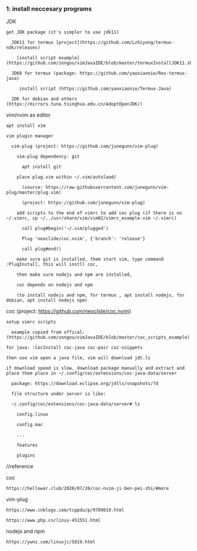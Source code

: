 ### 1: install neccesary programs

  JDK 

    get JDK package (it's simpler to use jdk11)

      JDK11 for termux [project](https://github.com/Lzhiyong/termux-ndk/releases)

        [install script example](https://github.com/zongou/vimJavaIDE/blob/master/termuxInstallJDK11.sh)

      JDK8 for termux (package: https://github.com/yaoxiaonie/Res-termux-java)

         install script (https://github.com/yaoxiaonie/Termux-Java)

      JDK for debian and others (https://mirrors.tuna.tsinghua.edu.cn/AdoptOpenJDK/)

      

  vim/nvim as editor

    apt install vim

    vim plugin manager

      vim-plug (project: https://github.com/junegunn/vim-plug)

        vim-plug dependency: git

          apt install git

        place plug.vim within ~/.vim/autolaod/

          (source: https://raw.githubusercontent.com/junegunn/vim-plug/master/plug.vim)

          (project: https://github.com/junegunn/vim-plug)

        add scripts to the end of vimrc to add coc plug (if there is no ~/.vimrc, cp ~/../usr/share/vim/vim82/vimrc_example.vim ~/.vimrc)

          call plug#begin('~/.vim/plugged')

          Plug 'neoclide/coc.nvim', {'branch': 'release'}

          call plug#end()

        make sure git is installed, them start vim, type command :PlugInstall, this will instll coc,

        then make sure nodejs and npm are installed,

        coc depends on nodejs and npm

        (to install nodejs and npm, for termux , apt install nodejs, for debian, apt install nodejs npm)

  coc (project: https://github.com/neoclide/coc.nvim)

    setup vimrc scripts

      example copied from offical:(https://github.com/zongou/vimJavaIDE/blob/master/coc_scripts_example)

    for java: :CocInstall coc-java coc-pair coc-snippets

    then use vim open a java file, vim will download jdt.ls

    if download speed is slow, download package manually and extract and place them place in ~/.config/coc/extensions/coc-java-data/server

      package: https://download.eclipse.org/jdtls/snapshots/?d

      file structure under server is like:

      ~/.config/coc/extensions/coc-java-data/server# ls

        config.linux

        config.mac

        ...

        features

        plugins

      



    

//reference

  coc

    https://hellowar.club/2020/07/26/coc-nvim-ji-ben-pei-zhi/#more

  vim-plug 

    https://www.cnblogs.com/tcppdu/p/9789019.html

    https://www.php.cn/linux-451551.html

  nodejs and npm

    https://ywnz.com/linuxjc/5819.html

  
